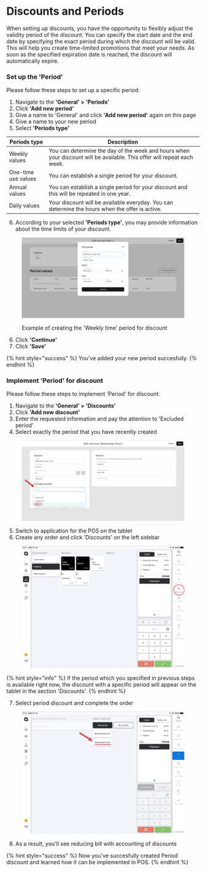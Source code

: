 # Discounts and Periods

When setting up discounts, you have the opportunity to flexibly adjust the validity period of the discount. You can specify the start date and the end date by specifying the exact period during which the discount will be valid. This will help you create time-limited promotions that meet your needs. As soon as the specified expiration date is reached, the discount will automatically expire.

### Set up the 'Period'

Please follow these steps to set up a specific period:

1. Navigate to the **'General' > 'Periods'**&#x20;
2. Click **'Add new period'**
3. Give a name to 'General' and click **'Add new period'** again on this page
4. Give a name to your new period
5. Select **'Periods type'**

| Periods type        | Description                                                                                                             |
| ------------------- | ----------------------------------------------------------------------------------------------------------------------- |
| Weekly values       | You can determine the day of the week and hours when your discount will be available. This offer will repeat each week. |
| One-time use values | You can establish a single period for your discount.                                                                    |
| Annual values       | You can establish a single period for your discount and this will be repeated in one year.                              |
| Daily values        | Your discount will be available everyday. You can determine the hours when the offer is active.                         |

6. According to your selected **'Periods type'**, you may provide information about the time limits of your discount.

<figure><img src="../../.gitbook/assets/periods.jpg" alt=""><figcaption><p>Example of creating the 'Weekly time' period for discount</p></figcaption></figure>

6. Click **'Continue'**
7. Click **'Save'**

{% hint style="success" %}
You've added your new period succesfully.
{% endhint %}

### Implement 'Period' for discount

Please follow these steps to implement 'Period' for discount:

1. Navigate to the **'General' > 'Discounts'**
2. Click **'Add new discount'**
3. Enter the requested information and pay the attention to 'Excluded period'
4. Select exactly the period that you have recently created

<figure><img src="../../.gitbook/assets/discount-period.jpg" alt=""><figcaption></figcaption></figure>

5. Switch to application for the POS on the tablet
6. Create any order and click 'Discounts' on the left sidebar

<figure><img src="../../.gitbook/assets/disc.jpg" alt="" width="563"><figcaption></figcaption></figure>

{% hint style="info" %}
If the period which you specified in previous steps is available right now, the discount with a specific period will appear on the tablet in the section 'Discounts'.&#x20;
{% endhint %}

7. Select period discount and complete the order

<figure><img src="../../.gitbook/assets/disc2.jpg" alt="" width="563"><figcaption></figcaption></figure>

8. As a result, you'll see reducing bill with accounting of discounts

{% hint style="success" %}
Now you've succesfully created Period discount and learned how it can be implemented in POS.
{% endhint %}

